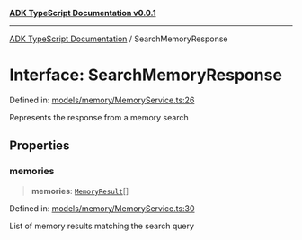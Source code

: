 [**ADK TypeScript Documentation v0.0.1**](../README.md)

***

[ADK TypeScript Documentation](../globals.md) / SearchMemoryResponse

# Interface: SearchMemoryResponse

Defined in: [models/memory/MemoryService.ts:26](https://github.com/pontus-devoteam/adk-typescript/blob/debe65286edf8e899c3500f5b5966544d2447b8d/src/models/memory/MemoryService.ts#L26)

Represents the response from a memory search

## Properties

### memories

> **memories**: [`MemoryResult`](MemoryResult.md)[]

Defined in: [models/memory/MemoryService.ts:30](https://github.com/pontus-devoteam/adk-typescript/blob/debe65286edf8e899c3500f5b5966544d2447b8d/src/models/memory/MemoryService.ts#L30)

List of memory results matching the search query
